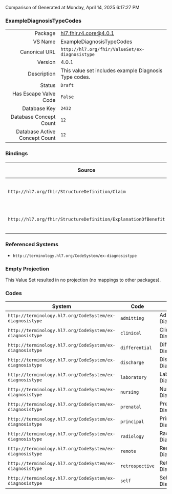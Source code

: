 Comparison of 
Generated at Monday, April 14, 2025 6:17:27 PM

### ExampleDiagnosisTypeCodes

|      |     |
| ---: | --- |
| Package | hl7.fhir.r4.core@4.0.1 |
| VS Name | ExampleDiagnosisTypeCodes |
| Canonical URL | `http://hl7.org/fhir/ValueSet/ex-diagnosistype` |
| Version | 4.0.1 |
| Description | This value set includes example Diagnosis Type codes. |
| Status | `Draft` |
| Has Escape Valve Code | `False` |
| Database Key | `2432` |
| Database Concept Count | `12` |
| Database Active Concept Count | `12` |
### Bindings

| Source | Element | Binding | Strength | Element Short |
| ------ | ------- | ------- | -------- | ------------- |
| `http://hl7.org/fhir/StructureDefinition/Claim` | `Claim.diagnosis.type` | `http://hl7.org/fhir/ValueSet/ex-diagnosistype` | `Example` | Timing or nature of the diagnosis |
| `http://hl7.org/fhir/StructureDefinition/ExplanationOfBenefit` | `ExplanationOfBenefit.diagnosis.type` | `http://hl7.org/fhir/ValueSet/ex-diagnosistype` | `Example` | Timing or nature of the diagnosis |

### Referenced Systems

* `http://terminology.hl7.org/CodeSystem/ex-diagnosistype`
### Empty Projection

This Value Set resulted in no projection (no mappings to other packages).

### Codes

| System | Code | Display |
| ------ | ---- | ------- |
| `http://terminology.hl7.org/CodeSystem/ex-diagnosistype` | `admitting` | Admitting Diagnosis |
| `http://terminology.hl7.org/CodeSystem/ex-diagnosistype` | `clinical` | Clinical Diagnosis |
| `http://terminology.hl7.org/CodeSystem/ex-diagnosistype` | `differential` | Differential Diagnosis |
| `http://terminology.hl7.org/CodeSystem/ex-diagnosistype` | `discharge` | Discharge Diagnosis |
| `http://terminology.hl7.org/CodeSystem/ex-diagnosistype` | `laboratory` | Laboratory Diagnosis |
| `http://terminology.hl7.org/CodeSystem/ex-diagnosistype` | `nursing` | Nursing Diagnosis |
| `http://terminology.hl7.org/CodeSystem/ex-diagnosistype` | `prenatal` | Prenatal Diagnosis |
| `http://terminology.hl7.org/CodeSystem/ex-diagnosistype` | `principal` | Principal Diagnosis |
| `http://terminology.hl7.org/CodeSystem/ex-diagnosistype` | `radiology` | Radiology Diagnosis |
| `http://terminology.hl7.org/CodeSystem/ex-diagnosistype` | `remote` | Remote Diagnosis |
| `http://terminology.hl7.org/CodeSystem/ex-diagnosistype` | `retrospective` | Retrospective Diagnosis |
| `http://terminology.hl7.org/CodeSystem/ex-diagnosistype` | `self` | Self Diagnosis |

